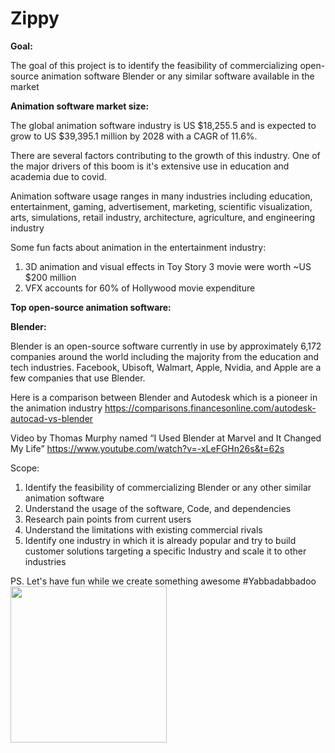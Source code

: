 # Zippy

**Goal:**

The goal of this project is to identify the feasibility of commercializing open-source animation software Blender or any similar software available in the market

**Animation software market size:**

The global animation software industry is US $18,255.5 and is expected to grow to US $39,395.1 million by 2028 with a CAGR of 11.6%.

There are several factors contributing to the growth of this industry. One of the major drivers of this boom is it's extensive use in education and academia due to covid.

Animation software usage ranges in many industries including education, entertainment, gaming, advertisement, marketing, scientific visualization, arts, simulations, retail industry, architecture, agriculture, and engineering industry

Some fun facts about animation in the entertainment industry:
1.	3D animation and visual effects in Toy Story 3 movie were worth ~US $200 million
2.	VFX accounts for 60% of Hollywood movie expenditure

**Top open-source animation software:**

**Blender:**

Blender is an open-source software currently in use by approximately 6,172 companies around the world including the majority from the education and tech industries. Facebook, Ubisoft, Walmart, Apple, Nvidia, and Apple are a few companies that use Blender.

Here is a comparison between Blender and Autodesk which is a pioneer in the animation industry
https://comparisons.financesonline.com/autodesk-autocad-vs-blender

Video by Thomas Murphy named “I Used Blender at Marvel and It Changed My Life”
https://www.youtube.com/watch?v=-xLeFGHn26s&t=62s

Scope:
1.	Identify the feasibility of commercializing Blender or any other similar animation software
3.	Understand the usage of the software, Code, and dependencies
4.	Research pain points from current users
5.	Understand the limitations with existing commercial rivals
6.	Identify one industry in which it is already popular and try to build customer solutions targeting a specific Industry and scale it to other industries

PS. Let's have fun while we create something awesome #Yabbadabbadoo
<img align="center" width="250" height="250" src="https://user-images.githubusercontent.com/92696174/174000510-27a2edb1-6b9d-42ef-ae56-b90efecb77f4.gif">
